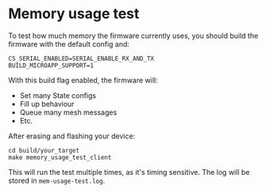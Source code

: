 # Memory usage test

To test how much memory the firmware currently uses, you should build the firmware with the default config and:

```
CS_SERIAL_ENABLED=SERIAL_ENABLE_RX_AND_TX
BUILD_MICROAPP_SUPPORT=1
```

With this build flag enabled, the firmware will:

- Set many State configs
- Fill up behaviour
- Queue many mesh messages
- Etc.

After erasing and flashing your device:

```
cd build/your_target
make memory_usage_test_client
```

This will run the test multiple times, as it's timing sensitive.
The log will be stored in `mem-usage-test.log`.

